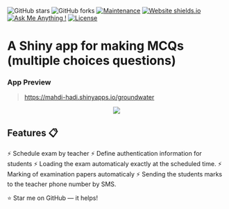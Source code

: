 
![GitHub stars](https://img.shields.io/github/stars/mehdihadi/mehdihadi.github.io) 
![GitHub forks](https://img.shields.io/github/forks/mehdihadi/mehdihadi.github.io)
[![Maintenance](https://img.shields.io/badge/maintained-yes-green.svg)](https://github.com/mehdihadi/mehdihadi.github.io/commits/master)
[![Website shields.io](https://img.shields.io/badge/website-up-yellow)](http://mehdihadi.github.io/)
[![Ask Me Anything !](https://img.shields.io/badge/ask%20me-linkedin-1abc9c.svg)](https://ir.linkedin.com/in/mahdi-hadi-7081808)
[![License](http://img.shields.io/:license-mit-blue.svg?style=flat-square)](http://badges.mit-license.org)

# A Shiny app for making MCQs (multiple choices questions)
 
### App Preview
> https://mahdi-hadi.shinyapps.io/groundwater
<p align="center"> 
  <kbd>
    <a  target="_blank"><img src="www/exam.png">
  </a>
  </kbd>
</p>

## Features 📋
⚡️ Schedule exam by teacher
⚡️ Define authentication information for students
⚡️ Loading the exam automaticaly exactly at the scheduled time.
⚡️ Marking of examination papers automaticaly
⚡️ Sending the students marks to the teacher phone number by SMS.


:star: Star me on GitHub — it helps!
